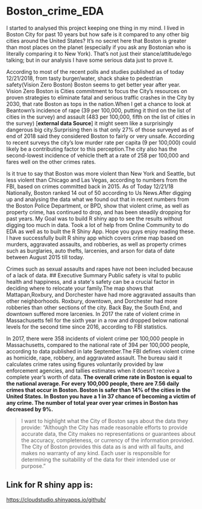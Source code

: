# Boston_crime_EDA
I started to analysed this project keeping one thing in my mind. I lived in Boston City for past 10 years but how safe is it compared to any other big cities around the United States? It’s no secret here that Boston is greater than most places on the planet (especially if you ask any Bostonian who is literally comparing it to New York). That’s not just their stance/attitude/ego talking; but in our analysis I  have some serious data just to prove it. 

According to most of the  recent polls and studies published as of today 12/21/2018, from tasty burger/water, shack shake to pedestrian safety(Vision Zero Boston) Boston seems to get better year after year. Vision Zero Boston is Cities commitment to focus the City’s resources on proven strategies to eliminate fatal and serious traffic crashes in the City by 2030, that rate Boston as tops in the nation.When I get a chance to look at Beantown’s incidence of rape (39 per 100,000, putting it third on the list of cities in the survey) and assault (483 per 100,000, fifth on the list of cities in the survey) [**external data Source**] it might seem like a surprisingly dangerous big city.Surprising then is that only 27% of those surveyed as of  end of 2018 said they considered Boston to fairly or very unsafe. According to recent surveys the city’s low murder rate per capita (9 per 100,000) could likely be a contributing factor to this perception.The city also has the second-lowest incidence of vehicle theft at a rate of 258 per 100,000 and fares well on the other crimes rates.   

Is it true to say that Boston was more violent than New York and Seattle, but less violent than Chicago and Las Vegas, according to numbers from the FBI, based on crimes committed back in 2015. As of Today 12/21/18 Nationally, Boston ranked 14 out of 50 according to Us News.After digging up and analysing the data what we found out that in recent numbers from the Boston Police Department, or BPD, show that violent crime, as well as property crime, has continued to drop, and has been steadily dropping for past years.  My Goal was to build R shiny app to see the results without digging too much in data. Took a lot of help from Online Community to do EDA as well as to built the R Shiny App. Hope you guys enjoy reading these.  I have successfully built R shiny app which covers crime map based on murders, aggravated assaults, and robberies, as well as property crimes such as burglaries, auto thefts, larcenies, and arson for data of date between August 2015 till today.

Crimes such as sexual assaults and rapes have not been included because of a lack of data.   ## Executive Summary  Public safety is vital to public health and happiness, and a state's safety can be a crucial factor in deciding where to relocate your family.The map shows that Mattapan,Roxbury, and Dorchester have had more aggravated assaults than other neighborhoods. Roxbury, downtown, and Dorchester had more robberies than other sections of the city. Back Bay, the South End, and downtown suffered more larcenies. In 2017 the rate of violent crime in Massachusetts fell for the sixth year in a row and dropped below national levels for the second time since 2016, according to FBI statistics. 

In 2017, there were 358 incidents of violent crime per 100,000 people in Massachusetts, compared to the national rate of 394 per 100,000 people, according to data published in late September.The FBI defines violent crime as homicide, rape, robbery, and aggravated assault. The bureau said it calculates crime rates using figures voluntarily provided by law enforcement agencies, and tallies estimates when it doesn’t receive a complete year’s worth of data. **The overall crime rate in Boston is equal to the national average. For every 100,000 people, there are 7.56 daily crimes that occur in Boston. Boston is safer than 14% of the cities in the United States.  In Boston you have a 1 in 37 chance of becoming a victim of any crime.  The number of total year over year crimes in Boston has decreased by 9%.** 

> I  want to highlight what the City of Boston says about the data they provide:  “Although the City has made reasonable efforts to provide accurate data, the City makes no representations or guarantees about the accuracy, completeness, or currency of the information provided. The City of Boston provides this data as is and with all faults, and makes no warranty of any kind. Each user is responsible for determining the suitability of the data for their intended use or purpose.”

## Link for R shiny app is:

https://cloudstudio.shinyapps.io/github/
